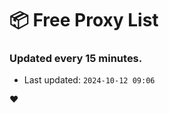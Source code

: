 # :package: Free Proxy List
### Updated every 15 minutes.

- Last updated: `2024-10-12 09:06`

:heart:
